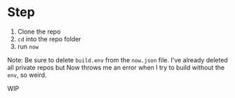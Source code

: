 # Step

1. Clone the repo
2. `cd` into the repo folder
3. run `now`

Note: Be sure to delete `build.env` from the `now.json` file. I've already deleted all private repos but Now throws me an error when I try to build without the `env`, so weird.

WIP